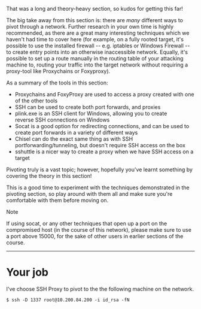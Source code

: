 That was a long and theory-heavy section, so kudos for getting this far!

The big take away from this section is: there are _many_ different ways to pivot through a network. Further research in your own time is highly recommended, as there are a great many interesting techniques which we haven't had time to cover here (for example, on a fully rooted target, it's possible to use the installed firewall -- e.g. iptables or Windows Firewall -- to create entry points into an otherwise inaccessible network. Equally, it's possible to set up a route manually in the routing table of your attacking machine to, routing your traffic into the target network without requiring a proxy-tool like Proxychains or Foxyproxy).

As a summary of the tools in this section:

- Proxychains and FoxyProxy are used to access a proxy created with one of the other tools
- SSH can be used to create both port forwards, and proxies
- plink.exe is an SSH client for Windows, allowing you to create reverse SSH connections on Windows
- Socat is a good option for redirecting connections, and can be used to create port forwards in a variety of different ways
- Chisel can do the exact same thing as with SSH portforwarding/tunneling, but doesn't require SSH access on the box
- sshuttle is a nicer way to create a proxy when we have SSH access on a target  
    

Pivoting truly is a vast topic; however, hopefully you've learnt something by covering the theory in this section!

This is a good time to experiment with the techniques demonstrated in the pivoting section, so play around with them all and make sure you're comfortable with them before moving on.

> [!Note]
>If using socat, or any other techniques that open up a port on the compromised host (in the course of this network), please make sure to use a port above 15000, for the sake of other users in earlier sections of the course.


---

# Your job

I've choose SSH Proxy to pivot to the the following machine on the network.

```
$ ssh -D 1337 root@10.200.84.200 -i id_rsa -fN

```




